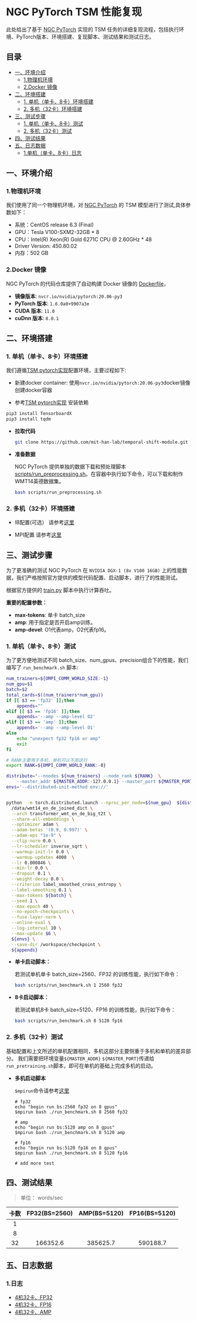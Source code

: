 <!-- omit in toc -->
# NGC PyTorch TSM 性能复现


此处给出了基于 [NGC PyTorch](https://github.com/mit-han-lab/temporal-shift-module) 实现的 TSM 任务的详细复现流程，包括执行环境、PyTorch版本、环境搭建、复现脚本、测试结果和测试日志。

<!-- omit in toc -->
## 目录
- [一、环境介绍](#一环境介绍)
  - [1.物理机环境](#1物理机环境)
  - [2.Docker 镜像](#2docker-镜像)
- [二、环境搭建](#二环境搭建)
  - [1. 单机（单卡、8卡）环境搭建](#1-单机单卡8卡环境搭建)
  - [2. 多机（32卡）环境搭建](#2-多机32卡环境搭建)
- [三、测试步骤](#三测试步骤)
  - [1. 单机（单卡、8卡）测试](#1-单机单卡8卡测试)
  - [2. 多机（32卡）测试](#2-多机32卡测试)
- [四、测试结果](#四测试结果)
- [五、日志数据](#五日志数据)
  - [1.单机（单卡、8卡）日志](#1单机单卡8卡日志)


## 一、环境介绍

### 1.物理机环境

我们使用了同一个物理机环境，对 [NGC PyTorch](https://github.com/mit-han-lab/temporal-shift-module) 的 TSM 模型进行了测试,具体参数如下：
  - 系统：CentOS release 6.3 (Final)
  - GPU：Tesla V100-SXM2-32GB * 8
  - CPU：Intel(R) Xeon(R) Gold 6271C CPU @ 2.60GHz * 48
  - Driver Version: 450.80.02
  - 内存：502 GB

### 2.Docker 镜像

NGC PyTorch 的代码仓库提供了自动构建 Docker 镜像的 [Dockerfile](https://github.com/NVIDIA/DeepLearningExamples/blob/master/PyTorch/Translation/Transformer/Dockerfile)，

- **镜像版本**: `nvcr.io/nvidia/pytorch:20.06-py3`
- **PyTorch 版本**: `1.6.0a0+9907a3e`
- **CUDA 版本**: `11.0`
- **cuDnn 版本**: `8.0.1`

## 二、环境搭建

### 1. 单机（单卡、8卡）环境搭建

我们遵循[TSM pytorch实现](https://github.com/mit-han-lab/temporal-shift-module)配置环境，主要过程如下:
- 新建docker container:
使用`nvcr.io/nvidia/pytorch:20.06-py3`docker镜像创建docker容器  

- 参考[TSM pytorch实现](https://github.com/mit-han-lab/temporal-shift-module#prerequisites) 安装依赖
```bash
pip3 install TensorboardX
pip3 install tqdm
```

- **拉取代码**

    ```bash
    git clone https://github.com/mit-han-lab/temporal-shift-module.git
    ```

- **准备数据**

    NGC PyTorch 提供单独的数据下载和预处理脚本 [scripts/run_preprocessing.sh](https://github.com/NVIDIA/DeepLearningExamples/blob/master/PyTorch/Translation/Transformer/scripts/run_preprocessing.sh)。在容器中执行如下命令，可以下载和制作WMT14英德数据集。

    ```bash
    bash scripts/run_preprocessing.sh
    ```

### 2. 多机（32卡）环境搭建

- IB配置(可选）
请参考[这里](../../../utils/ib.md)

- MPI配置
请参考[这里](../../../utils/mpi.md)

## 三、测试步骤

为了更准确的测试 NGC PyTorch 在 `NVIDIA DGX-1 (8x V100 16GB)` 上的性能数据，我们严格按照官方提供的模型代码配置、启动脚本，进行了的性能测试。

根据官方提供的 [train.py](https://github.com/NVIDIA/DeepLearningExamples/blob/master/PyTorch/Translation/Transformer/train.py) 脚本中执行计算吞吐。

**重要的配置参数：**

- **max-tokens**: 单卡 batch_size
- **amp**: 用于指定是否开启amp训练。
- **amp-devel**: O1代表amp，O2代表fp16。

### 1. 单机（单卡、8卡）测试

为了更方便地测试不同 batch_size、num_gpus、precision组合下的性能，我们编写了 `run_benchmark.sh` 脚本:

``` bash
num_trainers=${OMPI_COMM_WORLD_SIZE:-1}
num_gpu=$1
batch=$2
total_cards=$((num_trainers*num_gpu))
if [[ $3 == 'fp32' ]];then
    appends=""
elif [[ $3 == 'fp16' ]];then
    appends='--amp --amp-level O2'
elif [[ $3 == 'amp' ]];then
    appends='--amp --amp-level O1'
else
    echo "unexpect fp32 fp16 or amp"
    exit
fi

# RANK主要用于多机，单机可以不用这行
export RANK=${OMPI_COMM_WORLD_RANK:-0}

distribute="--nnodes ${num_trainers} --node_rank ${RANK}  \
    --master_addr ${MASTER_ADDR:-127.0.0.1} --master_port ${MASTER_PORT:-8421}"
envs='--distributed-init-method env://'


python  -m torch.distributed.launch --nproc_per_node=${num_gpu}  ${distribute} train.py \
  /data/wmt14_en_de_joined_dict \
  --arch transformer_wmt_en_de_big_t2t \
  --share-all-embeddings \
  --optimizer adam \
  --adam-betas '(0.9, 0.997)' \
  --adam-eps "1e-9" \
  --clip-norm 0.0 \
  --lr-scheduler inverse_sqrt \
  --warmup-init-lr 0.0 \
  --warmup-updates 4000  \
  --lr 0.000846 \
  --min-lr 0.0 \
  --dropout 0.1 \
  --weight-decay 0.0 \
  --criterion label_smoothed_cross_entropy \
  --label-smoothing 0.1 \
  --max-tokens ${batch} \
  --seed 1 \
  --max-epoch 40 \
  --no-epoch-checkpoints \
  --fuse-layer-norm \
  --online-eval \
  --log-interval 10 \
  --max-update $6 \
  ${envs} \
  --save-dir /workspace/checkpoint \
  ${appends} 

```


- **单卡启动脚本：**

    若测试单机单卡 batch_size=2560、FP32 的训练性能，执行如下命令：

    ```bash
    bash scripts/run_benchmark.sh 1 2560 fp32
    ```

- **8卡启动脚本：**

    若测试单机8卡 batch_size=5120、FP16 的训练性能，执行如下命令：

    ```bash
    bash scripts/run_benchmark.sh 8 5120 fp16
    ```


### 2. 多机（32卡）测试
基础配置和上文所述的单机配置相同，多机这部分主要侧重于多机和单机的差异部分。
我们需要把环境变量`${MASTER_ADDR}`  `${MASTER_PORT}`传递给`run_pretraining.sh`脚本，即可在单机的基础上完成多机的启动。

- **多机启动脚本**

	`$mpirun`命令请参考[这里](../../../utils/mpi.md#需要把集群节点环境传给通信框架)

	```
	# fp32
	echo "begin run bs:2560 fp32 on 8 gpus"
	$mpirun bash ./run_benchmark.sh 8 2560 fp32

    # amp
	echo "begin run bs:5120 amp on 8 gpus"
	$mpirun bash ./run_benchmark.sh 8 5120 amp
 
    # fp16
	echo "begin run bs:5120 fp16 on 8 gpus"
	$mpirun bash ./run_benchmark.sh 8 5120 fp16

	# add more test
	```

## 四、测试结果

> 单位： words/sec

|卡数 | FP32(BS=2560) | AMP(BS=5120) | FP16(BS=5120) |
|:-----:|:-----:|:-----:|:-----:|
|1 |  |  |  |
|8 |  |  |  |
|32 | 166352.6 | 385625.7 | 590188.7 |

## 五、日志数据
### 1.日志
- [4机32卡、FP32](./logs/pytorch_gpu32_fp32_bs2560)
- [4机32卡、FP16](./logs/pytorch_gpu32_fp16_bs5120)
- [4机32卡、AMP ](./logs/pytorch_gpu32_amp_bs5120)
